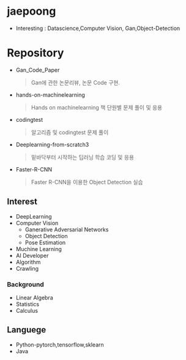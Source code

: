# jaepoong
- Interesting : Datascience,Computer Vision, Gan,Object-Detection
# Repository
* Gan_Code_Paper
  > Gan에 관한 논문리뷰, 논문 Code 구현.
* hands-on-machinelearning
  > Hands on machinelearning 책 단원별 문제 풀이 및 응용
* codingtest
  > 알고리즘 및 codingtest 문제 풀이
* Deeplearning-from-scratch3
  > 밑바닥부터 시작하는 딥러닝 학습 코딩 및 응용
* Faster-R-CNN
  > Faster R-CNN을 이용한 Object Detection 실습
 
## Interest
* DeepLearning
* Computer Vision
  * Ganerative Adversarial Networks
  * Object Detection
  * Pose Estimation
* Muchine Learning
* AI Developer
* Algorithm
* Crawling

### Background
* Linear Algebra
* Statistics
* Calculus

## Languege
* Python-pytorch,tensorflow,sklearn
* Java

